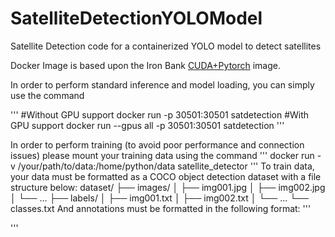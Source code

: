 # SatelliteDetectionYOLOModel
Satellite Detection code for a containerized YOLO model to detect satellites

Docker Image is based upon the Iron Bank [CUDA+Pytorch](https://repo1.dso.mil/dsop/nextgen-federal/mistk/mistk-python-cuda-pytorch) image. 


In order to perform standard inference and model loading, you can simply use the command

'''
#Without GPU support
docker run -p 30501:30501 satdetection
#With GPU support
docker run --gpus all -p 30501:30501 satdetection
'''


In order to perform training (to avoid poor performance and connection issues) please mount your training data using the command 
'''
docker run -v /your/path/to/data:/home/python/data satellite_detector
'''
To train data, your data must be formatted as a COCO object detection dataset with a file structure below:
dataset/ ├── images/ │ ├── img001.jpg │ ├── img002.jpg │ └── ... ├── labels/ │ ├── img001.txt │ ├── img002.txt │ └── ... └── classes.txt
And annotations must be formatted in the following format: 
'''

'''
